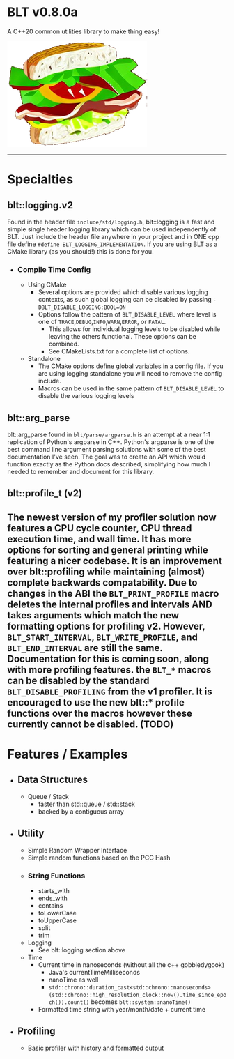 # **BLT v0.8.0a**
A C++20 common utilities library to make thing easy! 

![Icon](icon_large.png)

---

# Specialties
## blt::logging.v2 
Found in the header file `include/std/logging.h`, blt::logging is a fast and simple
single header logging library which can be used independently of BLT. Just include
the header file anywhere in your project and in ONE cpp file define `#define BLT_LOGGING_IMPLEMENTATION`.
If you are using BLT as a CMake library (as you should!) this is done for you.
- ### Compile Time Config
  - Using CMake
    - Several options are provided which disable various logging contexts, as such global logging can be disabled by passing `-DBLT_DISABLE_LOGGING:BOOL=ON`
    - Options follow the pattern of `BLT_DISABLE_LEVEL` where level is one of `TRACE`,`DEBUG`,`INFO`,`WARN`,`ERROR`, or `FATAL`.
      - This allows for individual logging levels to be disabled while leaving the others functional. These options can be combined.
      - See CMakeLists.txt for a complete list of options.
  - Standalone
    - The CMake options define global variables in a config file. If you are using logging standalone you will need to remove the config include.
    - Macros can be used in the same pattern of `BLT_DISABLE_LEVEL` to disable the various logging levels
## blt::arg_parse
blt::arg_parse found in `blt/parse/argparse.h` is an attempt at a near 1:1 replication of Python's argparse in C++. 
Python's argparse is one of the best command line argument parsing solutions with some of the best documentation I've seen. 
The goal was to create an API which would function exactly as the Python docs described, simplifying how much I needed to remember and document for this library.
## blt::profile_t (v2)
The newest version of my profiler solution now features a CPU cycle counter, CPU thread execution time, and wall time. It has more options for
sorting and general printing while featuring a nicer codebase. It is an improvement over blt::profiling while maintaining (almost) complete backwards
compatability. Due to changes in the ABI the `BLT_PRINT_PROFILE` macro deletes the internal profiles and intervals AND takes arguments which match
the new formatting options for profiling v2. However, `BLT_START_INTERVAL`, `BLT_WRITE_PROFILE`, and `BLT_END_INTERVAL` are still the same.
Documentation for this is coming soon, along with more profiling features. the `BLT_*` macros can be disabled by the standard `BLT_DISABLE_PROFILING`
from the v1 profiler. It is encouraged to use the new blt::* profile functions over the macros however these currently cannot be disabled. (TODO)
---

# **Features / Examples**
- ## Data Structures
  - Queue / Stack 
    - faster than std::queue / std::stack
    - backed by a contiguous array
- ## Utility
  - Simple Random Wrapper Interface
  - Simple random functions based on the PCG Hash
  - ### String Functions
    - starts_with
    - ends_with
    - contains
    - toLowerCase
    - toUpperCase
    - split
    - trim
  - Logging
    - See blt::logging section above
  - Time
    - Current time in nanoseconds (without all the c++ gobbledygook)
      - Java's currentTimeMilliseconds
      - nanoTime as well
      - `std::chrono::duration_cast<std::chrono::nanoseconds>(std::chrono::high_resolution_clock::now().time_since_epoch()).count()` becomes `blt::system::nanoTime()`
    - Formatted time string with year/month/date + current time
- ## Profiling
  - Basic profiler with history and formatted output